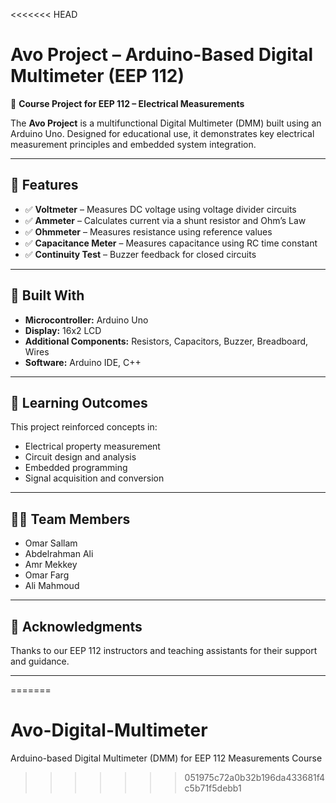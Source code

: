 <<<<<<< HEAD
# Avo Project – Arduino-Based Digital Multimeter (EEP 112)

🚀 **Course Project for EEP 112 – Electrical Measurements**

The **Avo Project** is a multifunctional Digital Multimeter (DMM) built using an Arduino Uno. Designed for educational use, it demonstrates key electrical measurement principles and embedded system integration.

---

## 🔧 Features

- ✅ **Voltmeter** – Measures DC voltage using voltage divider circuits
- ✅ **Ammeter** – Calculates current via a shunt resistor and Ohm’s Law
- ✅ **Ohmmeter** – Measures resistance using reference values
- ✅ **Capacitance Meter** – Measures capacitance using RC time constant
- ✅ **Continuity Test** – Buzzer feedback for closed circuits

---

## 🧰 Built With

- **Microcontroller:** Arduino Uno
- **Display:** 16x2 LCD
- **Additional Components:** Resistors, Capacitors, Buzzer, Breadboard, Wires
- **Software:** Arduino IDE, C++

---

## 🎯 Learning Outcomes

This project reinforced concepts in:

- Electrical property measurement
- Circuit design and analysis
- Embedded programming
- Signal acquisition and conversion

---

## 👨‍💻 Team Members

- Omar Sallam
- Abdelrahman Ali
- Amr Mekkey
- Omar Farg
- Ali Mahmoud

---

## 🌟 Acknowledgments

Thanks to our EEP 112 instructors and teaching assistants for their support and guidance.

---



=======
# Avo-Digital-Multimeter
Arduino-based Digital Multimeter (DMM) for EEP 112 Measurements Course
>>>>>>> 051975c72a0b32b196da433681f4c5b71f5debb1
